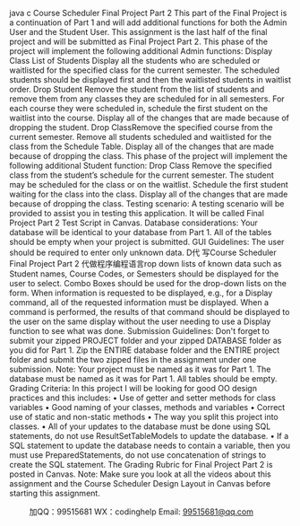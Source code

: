 java c
Course Scheduler Final   Project   Part   2
This   part of the   Final   Project is a continuation of Part   1 and   will   add   additional   functions for both the Admin User   and the   Student   User.
This assignment is the   last half of the final project   and will   be   submitted   as   Final   Project   Part 2.
This phase of the project will implement the following additional Admin functions:
Display Class   List of   Students
Display all the students who are scheduled or waitlisted for   the specified   class   for the   current semester. The scheduled students should be displayed first and then the waitlisted students in waitlist   order.
Drop Student
Remove the student from the list of students and remove   them   from   any   classes
they are scheduled for in all semesters. For   each   course   they   were   scheduled   in,
schedule the first student on the waitlist into the course.   Display all   of the changes   that   are made because   of dropping the   student.
Drop ClassRemove the specified course from the current semester. Remove all   students      scheduled and waitlisted for the class from the Schedule Table. Display all   of the   changes that are made because   of dropping the   class.
This phase of the project will implement the following additional Student function:
Drop Class
Remove the specified class from the student’s schedule for the current semester.   The   student may be scheduled for the class or   on the   waitlist.   Schedule   the   first   student   waiting for the class into the class. Display all   of the changes   that   are   made   because   of   dropping the class.
Testing scenario:
A testing scenario will be provided to assist you   in testing this   application.   It will   be   called Final   Project Part   2 Test   Script   in   Canvas.
Database considerations:
Your database will be identical to your database from   Part   1. All of the tables   should   be empty when your project   is   submitted.
GUI Guidelines:
The user should be required to enter   only   unknown   data.   D代 写Course Scheduler Final Project Part 2
代做程序编程语言rop   down   lists   of   known
data such as Student names, Course Codes, or   Semesters   should   be   displayed for   the
user to select. Combo   Boxes should be used for the   drop-down   lists   on   the   form.   When   information is requested to be displayed, e.g.,   for   a   Display   command,   all   of the
requested   information must be displayed. When a   command   is   performed, the   results   of   that command should be displayed to   the user on the   same   display   without   the   user
needing to use a Display function   to   see   what   was   done.
Submission Guidelines:
Don't forget to submit your zipped PROJECT   folder and your zipped   DATABASE
folder as you did for Part   1. Zip the ENTIRE   database   folder   and the   ENTIRE   project   folder and submit the two zipped files in the assignment under one   submission.
Note:
Your project must be named   as   it was   for   Part   1. The   database   must   be   named   as   it   was for Part   1. All tables should be   empty.
Grading Criteria:
In this project I will   be looking for good   OO design   practices   and this   includes:
•             Use   of getter and   setter   methods for   class variables
•             Good naming   of your classes,   methods   and variables
•             Correct   use   of static   and   non-static   methods
•             The way you split   this   project   into   classes.
•             All of your updates to the database   must   be done   using   SQL   statements,   do   not use ResultSetTableModels   to update the   database.
•             If a SQL statement to   update the   database   needs   to   contain   a variable,   then   you must use   PreparedStatements, do not use   concatenation   of strings   to
create the SQL statement.
The Grading   Rubric for   Final   Project   Part   2 is posted in   Canvas.
Note:   Make sure you look at all the videos   about this assignment and the   Course   Scheduler   Design Layout in Canvas   before starting this   assignment.

         
加QQ：99515681  WX：codinghelp  Email: 99515681@qq.com
